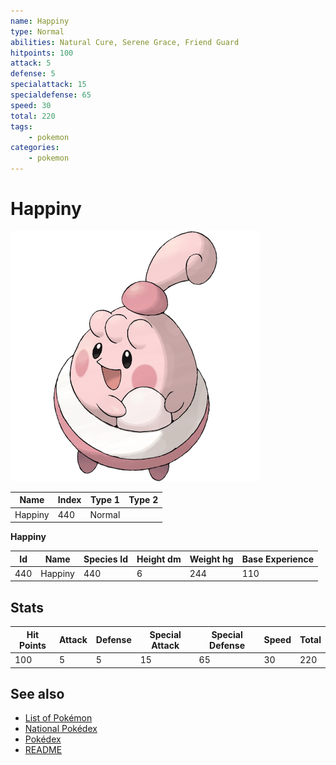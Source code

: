 ```yaml
---
name: Happiny
type: Normal
abilities: Natural Cure, Serene Grace, Friend Guard
hitpoints: 100
attack: 5
defense: 5
specialattack: 15
specialdefense: 65
speed: 30
total: 220
tags:
    - pokemon
categories:
    - pokemon
---
```


# Happiny


![Happiny](images/440.png)

| **Name** | **Index** | **Type 1** | **Type 2** |
|----|----|----|----|
| Happiny | 440 | Normal  |  |

**Happiny** 




| **Id** | **Name** | **Species Id** | **Height dm** | **Weight hg** | **Base Experience** |
|--------|----------|----------------|------------|------------|---------------------|
| 440 | Happiny | 440 | 6 | 244 | 110 |



## Stats

| **Hit Points** | **Attack** | **Defense** | **Special Attack** | **Special Defense** | **Speed** | **Total** |
|----------------|------------|-------------|--------------------|---------------------|-----------|-----------|
| 100 | 5 | 5 | 15 | 65 | 30 | 220 |

## See also

- [List of Pokémon](../pokemon.md)
- [National Pokédex](../national_pokedex.md)
- [Pokédex](../pokedex.md)
- [README](../README.md)
